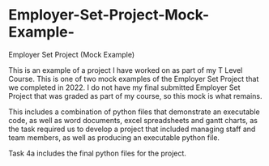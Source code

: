 # Employer-Set-Project-Mock-Example-
Employer Set Project (Mock Example)

This is an example of a project I have worked on as part of my T Level Course. This is one of two mock examples of the Employer Set Project that we completed in 2022. I do not have my final submitted Employer Set Project that was graded as part of my course, so this mock is what remains.

This includes a combination of python files that demonstrate an executable code, as well as word documents, excel spreadsheets and gantt charts, as the task required us to develop a project that included managing staff and team members, as well as producing an executable python file.

Task 4a includes the final python files for the project.
